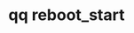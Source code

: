 ---
category: reboot
command: reboot_start
optional_options:
- alternate: []
  help: Reboot nodes one set at a time, depending on the number of node failures configured
    in the protection system
  name: --rolling
  required: false
- alternate: []
  help: Using the --rolling flag lets you specify the number of nodes to reboot at
    a time. The number of nodes must be greater than 0 and less than or equal to the
    number of node failures that your cluster permits. By default, this value is the
    number of permitted node failures minus 1 (1 node minimum).
  name: --num-nodes
  required: false
- alternate: []
  help: Do not prompt
  name: --force
  required: false
permalink: /qq-cli-command-guide/reboot/reboot_start.html
positional_options: []
sidebar: qq_cli_command_reference_sidebar
summary: This section explains how to use the <code>qq reboot_start</code> command.
synopsis: Start a cluster-wide reboot
title: qq reboot_start
usage: qq reboot_start [-h] [--rolling] [--num-nodes NUM_NODES_TO_REBOOT] [--force]
zendesk_source: qq CLI Command Guide

---